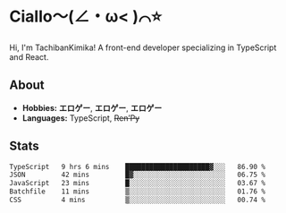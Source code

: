 # Ciallo～(∠・ω< )⌒⭐️

Hi, I'm TachibanKimika! A front-end developer specializing in TypeScript and React.

## About
- **Hobbies:** **エロゲー**, **エロゲー**, **エロゲー**
- **Languages:** TypeScript, ~~Ren’Py~~

## Stats
<!--START_SECTION:waka-->

```txt
TypeScript   9 hrs 6 mins    █████████████████████▓░░░   86.90 %
JSON         42 mins         █▓░░░░░░░░░░░░░░░░░░░░░░░   06.75 %
JavaScript   23 mins         █░░░░░░░░░░░░░░░░░░░░░░░░   03.67 %
Batchfile    11 mins         ▒░░░░░░░░░░░░░░░░░░░░░░░░   01.76 %
CSS          4 mins          ▒░░░░░░░░░░░░░░░░░░░░░░░░   00.74 %
```

<!--END_SECTION:waka-->

<!-- ![Metrics](https://metrics.lecoq.io/TachibanaKimika?template=classic&base.activity=0&base.community=0&base.repositories=0&languages=1&isocalendar=1&isocalendar.duration=half-year&languages.limit=8&languages.sections=most-used&languages.colors=github&languages.threshold=0%25&languages.indepth=false&languages.recent.load=300&languages.recent.days=14&config.timezone=Asia%2FShanghai)
 -->
